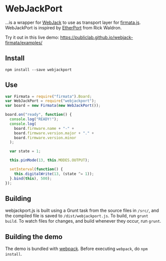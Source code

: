 WebJackPort
====

...is a wrapper for [WebJack](https://github.com/publiclab/webjack) to use as transport layer for [firmata.js](https://github.com/firmata/firmata.js). WebJackPort is inspired by [EtherPort](https://github.com/rwaldron/etherport) from Rick Waldron.

Try it out in this live demo: https://publiclab.github.io/webjack-firmata/examples/

## Install
```
npm install --save webjackport
```


## Use
```js
var Firmata = require("firmata").Board;
var WebJackPort = require("webjackport");
var board = new Firmata(new WebJackPort());

board.on("ready", function() {
  console.log("READY!");
  console.log(
    board.firmware.name + "-" +
    board.firmware.version.major + "." +
    board.firmware.version.minor
  );

  var state = 1;

  this.pinMode(13, this.MODES.OUTPUT);

  setInterval(function() {
    this.digitalWrite(13, (state ^= 1));
  }.bind(this), 500);
});
```




## Building

webjackport.js is built using a Grunt task from the source files in `/src/`, and the compiled file is saved to `/dist/webjackport.js`. To build, run `grunt build`. To watch files for changes, and build whenever they occur, run `grunt`. 

## Building the demo

The demo is bundled with [webpack](https://webpack.github.io/). Before executing `webpack`, do `npm install`.